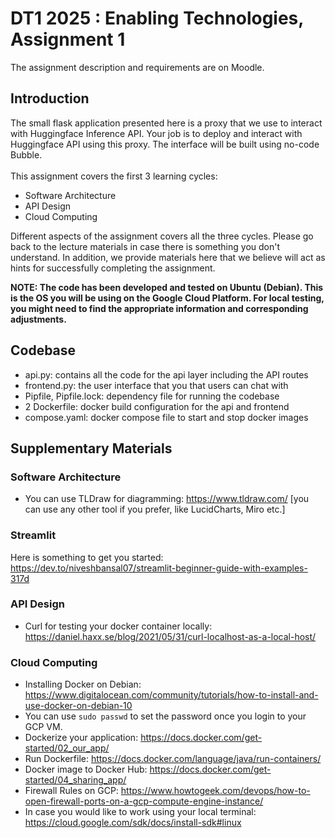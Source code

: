 # DT1 2025 : Enabling Technologies, Assignment 1

The assignment description and requirements are on Moodle.

## Introduction
The small flask application presented here is a proxy that we use to interact with Huggingface Inference API.
Your job is to deploy and interact with Huggingface API using this proxy. The interface will be built
using no-code Bubble. </br></br>
This assignment covers the first 3 learning cycles:
- Software Architecture
- API Design
- Cloud Computing

Different aspects of the assignment covers all the three cycles. Please go back to the lecture materials
in case there is something you don't understand. In addition, we provide materials here that we believe
will act as hints for successfully completing the assignment.

**NOTE: The code has been developed and tested on Ubuntu (Debian). This is the OS you will be using on the Google 
Cloud Platform. For local testing, you might need to find the appropriate information and corresponding adjustments.**

## Codebase
- api.py: contains all the code for the api layer including the API routes
- frontend.py: the user interface that you that users can chat with
- Pipfile, Pipfile.lock: dependency file for running the codebase
- 2 Dockerfile: docker build configuration for the api and frontend
- compose.yaml: docker compose file to start and stop docker images

## Supplementary Materials
### Software Architecture
- You can use TLDraw for diagramming: https://www.tldraw.com/ [you can use any other tool if you prefer, like LucidCharts, Miro etc.]
### Streamlit
Here is something to get you started: https://dev.to/niveshbansal07/streamlit-beginner-guide-with-examples-317d
### API Design
- Curl for testing your docker container locally: https://daniel.haxx.se/blog/2021/05/31/curl-localhost-as-a-local-host/
### Cloud Computing
- Installing Docker on Debian: https://www.digitalocean.com/community/tutorials/how-to-install-and-use-docker-on-debian-10
- You can use ```sudo passwd``` to set the password once you login to your GCP VM.
- Dockerize your application: https://docs.docker.com/get-started/02_our_app/
- Run Dockerfile: https://docs.docker.com/language/java/run-containers/
- Docker image to Docker Hub: https://docs.docker.com/get-started/04_sharing_app/
- Firewall Rules on GCP: https://www.howtogeek.com/devops/how-to-open-firewall-ports-on-a-gcp-compute-engine-instance/
- In case you would like to work using your local terminal: https://cloud.google.com/sdk/docs/install-sdk#linux